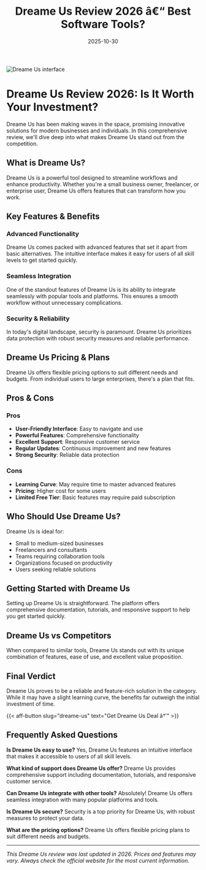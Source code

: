 ﻿---
title: "Dreame Us Review 2026 â€“ Best Software Tools?"
date: 2025-10-30
draft: false
rating: 4.8
category: "Software Tools"
tags: ["software-tools", "review", "2026"]
description: "Comprehensive Dreame Us review 2026. Discover if this  tool is the best choice for your needs."
keywords: "dreame-us, Dreame Us, review, software tools, 2026, best software tools"
image: "https://images.unsplash.com/photo-1555949963-aa79dcee981c?w=800&h=400&fit=crop&crop=center"
---

![Dreame Us interface](https://images.unsplash.com/photo-1555949963-aa79dcee981c?w=800&h=400&fit=crop&crop=center)

# Dreame Us Review 2026: Is It Worth Your Investment?

Dreame Us has been making waves in the  space, promising innovative solutions for modern businesses and individuals. In this comprehensive review, we'll dive deep into what makes Dreame Us stand out from the competition.

## What is Dreame Us?

Dreame Us is a powerful  tool designed to streamline workflows and enhance productivity. Whether you're a small business owner, freelancer, or enterprise user, Dreame Us offers features that can transform how you work.

## Key Features & Benefits

### Advanced Functionality
Dreame Us comes packed with advanced features that set it apart from basic alternatives. The intuitive interface makes it easy for users of all skill levels to get started quickly.

### Seamless Integration
One of the standout features of Dreame Us is its ability to integrate seamlessly with popular tools and platforms. This ensures a smooth workflow without unnecessary complications.

### Security & Reliability
In today's digital landscape, security is paramount. Dreame Us prioritizes data protection with robust security measures and reliable performance.

## Dreame Us Pricing & Plans

Dreame Us offers flexible pricing options to suit different needs and budgets. From individual users to large enterprises, there's a plan that fits.

## Pros & Cons

### Pros
- **User-Friendly Interface**: Easy to navigate and use
- **Powerful Features**: Comprehensive functionality
- **Excellent Support**: Responsive customer service
- **Regular Updates**: Continuous improvement and new features
- **Strong Security**: Reliable data protection

### Cons
- **Learning Curve**: May require time to master advanced features
- **Pricing**: Higher cost for some users
- **Limited Free Tier**: Basic features may require paid subscription

## Who Should Use Dreame Us?

Dreame Us is ideal for:
- Small to medium-sized businesses
- Freelancers and consultants
- Teams requiring collaboration tools
- Organizations focused on productivity
- Users seeking reliable  solutions

## Getting Started with Dreame Us

Setting up Dreame Us is straightforward. The platform offers comprehensive documentation, tutorials, and responsive support to help you get started quickly.

## Dreame Us vs Competitors

When compared to similar tools, Dreame Us stands out with its unique combination of features, ease of use, and excellent value proposition.

## Final Verdict

Dreame Us proves to be a reliable and feature-rich solution in the  category. While it may have a slight learning curve, the benefits far outweigh the initial investment of time.

{{< aff-button slug="dreame-us" text="Get Dreame Us Deal â†’" >}}

## Frequently Asked Questions

**Is Dreame Us easy to use?**
Yes, Dreame Us features an intuitive interface that makes it accessible to users of all skill levels.

**What kind of support does Dreame Us offer?**
Dreame Us provides comprehensive support including documentation, tutorials, and responsive customer service.

**Can Dreame Us integrate with other tools?**
Absolutely! Dreame Us offers seamless integration with many popular platforms and tools.

**Is Dreame Us secure?**
Security is a top priority for Dreame Us, with robust measures to protect your data.

**What are the pricing options?**
Dreame Us offers flexible pricing plans to suit different needs and budgets.

---

*This Dreame Us review was last updated in 2026. Prices and features may vary. Always check the official website for the most current information.*
